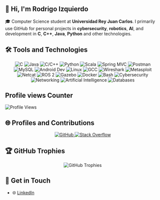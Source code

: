 ## 👋 Hi, I'm Rodrigo Izquierdo

🎓 Computer Science student at **Universidad Rey Juan Carlos**. I primarily use GitHub for personal projects in **cybersecurity**, **robotics**, **AI**, and development in **C**, **C++**, **Java**, **Python** and other technologies.



## 🛠️ Tools and Technologies

<div align="center">
  <img src="https://img.shields.io/badge/-C-A8B9CC?logo=c&logoColor=white&style=flat-square" alt="C" />
  <img src="https://img.shields.io/badge/-Java-007396?logo=java&logoColor=white&style=flat-square" alt="Java" />
  <img src="https://img.shields.io/badge/-C/C++-00599C?logo=cplusplus&logoColor=white&style=flat-square" alt="C/C++" />
  <img src="https://img.shields.io/badge/-Python-3776AB?logo=python&logoColor=white&style=flat-square" alt="Python" />
  <img src="https://img.shields.io/badge/-Scala-DC322F?logo=scala&logoColor=white&style=flat-square" alt="Scala" />
  <img src="https://img.shields.io/badge/-Spring%20MVC-6DB33F?logo=spring&logoColor=white&style=flat-square" alt="Spring MVC" />
  <img src="https://img.shields.io/badge/-Postman-FF6C37?logo=postman&logoColor=white&style=flat-square" alt="Postman" />
  <img src="https://img.shields.io/badge/-MySQL-4479A1?logo=mysql&logoColor=white&style=flat-square" alt="MySQL" />
  <img src="https://img.shields.io/badge/-Android%20Dev-3DDC84?logo=android&logoColor=white&style=flat-square" alt="Android Dev" />
  <img src="https://img.shields.io/badge/-Linux-FCC624?logo=linux&logoColor=black&style=flat-square" alt="Linux" />
  <img src="https://img.shields.io/badge/-GCC-4EAA25?logo=gnu&logoColor=white&style=flat-square" alt="GCC" />
  <img src="https://img.shields.io/badge/-Wireshark-1679A7?logo=wireshark&logoColor=white&style=flat-square" alt="Wireshark" />
  <img src="https://img.shields.io/badge/-Metasploit-ED1C24?logo=metasploit&logoColor=white&style=flat-square" alt="Metasploit" />
  <img src="https://img.shields.io/badge/-Netcat-007396?logo=gnu&logoColor=white&style=flat-square" alt="Netcat" />
  <img src="https://img.shields.io/badge/-ROS%202-22314E?logo=ros&logoColor=white&style=flat-square" alt="ROS 2" />
  <img src="https://img.shields.io/badge/-Gazebo-FF4500?logo=gazebo&logoColor=white&style=flat-square" alt="Gazebo" />
  <img src="https://img.shields.io/badge/-Docker-2496ED?logo=docker&logoColor=white&style=flat-square" alt="Docker" />
  <img src="https://img.shields.io/badge/-Bash-4EAA25?logo=gnubash&logoColor=white&style=flat-square" alt="Bash" />
  <img src="https://img.shields.io/badge/-Cybersecurity-2E86C1?logo=cisco&logoColor=white&style=flat-square" alt="Cybersecurity" />
  <img src="https://img.shields.io/badge/-Networking-2867B2?logo=cisco&logoColor=white&style=flat-square" alt="Networking" />  
  <img src="https://img.shields.io/badge/-Artificial%20Intelligence-FF4500?logo=openai&logoColor=white&style=flat-square" alt="Artificial Intelligence" />
  <img src="https://img.shields.io/badge/-Databases-003545?logo=mysql&logoColor=white&style=flat-square" alt="Databases" />
  
</div>


<!--
## 📊 GitHub Stats
<div align="center" style="display: flex; justify-content: center; gap: 10px;">
  <img src="https://github-readme-stats.vercel.app/api?username=roizpi&show_icons=true&count_private=true&theme=radical" alt="GitHub Stats" style="height: 200px;" />
  <img src="https://github-readme-stats.vercel.app/api/top-langs/?username=roizpi&layout=compact&theme=radical" alt="Top Languages" style="height: 200px;" />
</div>


## 🚀 Projects

- **Personal Projects**: Focused on building tools and scripts for robotics, cybersecurity and backend systems in Java, emphasizing scalability and performance.
- **University Work**: Practical projects using C/C++ and Python for coursework and research.


-->

## Profile views Counter

![Profile Views](https://komarev.com/ghpvc/?username=roizpi&color=brightgreen)




## 🌐 Profiles and Contributions

<div align="center">
  <a href="https://github.com/roizpi">
    <img src="https://img.shields.io/badge/GitHub-%2312100E.svg?&style=for-the-badge&logo=github&logoColor=white" alt="GitHub" />
  </a>
  <a href="https://stackoverflow.com/users/4262148/roizpi">
    <img src="https://img.shields.io/badge/Stack%20Overflow-F58025?logo=stackoverflow&logoColor=white&style=for-the-badge" alt="Stack Overflow" />
  </a>
 
</div>



## 🏆 GitHub Trophies

<div align="center">
  <img src="https://github-profile-trophy.vercel.app/?username=roizpi&theme=radical&column=8" alt="GitHub Trophies" />
</div>




## 📩 Get in Touch

- 🌐 [LinkedIn](https://www.linkedin.com/in/roizpi/)  

